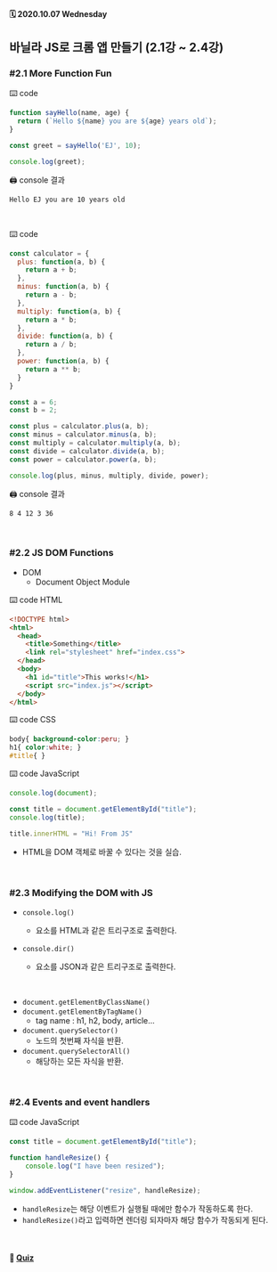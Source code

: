 #### 🗓 2020.10.07 Wednesday

## 바닐라 JS로 크롬 앱 만들기 (2.1강 ~ 2.4강)

### #2.1 More Function Fun

⌨️ code
```javascript
function sayHello(name, age) {
  return (`Hello ${name} you are ${age} years old`);
}

const greet = sayHello('EJ', 10);

console.log(greet);
```

🖨 console 결과
```
Hello EJ you are 10 years old
```

<br/>

⌨️ code
```javascript
const calculator = {
  plus: function(a, b) {
    return a + b;
  },
  minus: function(a, b) {
    return a - b;
  },
  multiply: function(a, b) {
    return a * b;
  },
  divide: function(a, b) {
    return a / b;
  },
  power: function(a, b) {
    return a ** b;
  }
}

const a = 6;
const b = 2;

const plus = calculator.plus(a, b);
const minus = calculator.minus(a, b);
const multiply = calculator.multiply(a, b);
const divide = calculator.divide(a, b);
const power = calculator.power(a, b);

console.log(plus, minus, multiply, divide, power);
```

🖨 console 결과
```
8 4 12 3 36
```

<br/>

### #2.2 JS DOM Functions
- DOM
  - Document Object Module

⌨️ code HTML
```html
<!DOCTYPE html>
<html>
  <head>
    <title>Something</title>
    <link rel="stylesheet" href="index.css">
  </head>
  <body>
    <h1 id="title">This works!</h1>
    <script src="index.js"></script>
  </body>
</html>
```

⌨️ code CSS
```css
body{ background-color:peru; }
h1{ color:white; }
#title{ }
```

⌨️ code JavaScript
```javascript
console.log(document);

const title = document.getElementById("title");
console.log(title);

title.innerHTML = "Hi! From JS"
```

- HTML을 DOM 객체로 바꿀 수 있다는 것을 실습.

<br/>

### #2.3 Modifying the DOM with JS
- `console.log()`
  - 요소를 HTML과 같은 트리구조로 출력한다.
  
- `console.dir()`
  - 요소를 JSON과 같은 트리구조로 출력한다.
  
<br/>

- `document.getElementByClassName()`
- `document.getElementByTagName()`
  - tag name : h1, h2, body, article...
- `document.querySelector()`
  - 노드의 첫번째 자식을 반환. 
- `document.querySelectorAll()`
  - 해당하는 모든 자식을 반환.

<br/>

### #2.4 Events and event handlers
⌨️ code JavaScript
```javascript
const title = document.getElementById("title");

function handleResize() {
    console.log("I have been resized");
}

window.addEventListener("resize", handleResize);
```
- `handleResize`는 해당 이벤트가 실행될 때에만 함수가 작동하도록 한다.
- `handleResize()`라고 입력하면 렌더링 되자마자 해당 함수가 작동되게 된다.

<br/>


#### 📝 [Quiz](https://github.com/EunJaePark/JSstudy/tree/main/vanillaJS_Challenge/Quiz/Day3)
